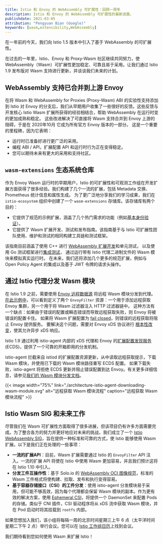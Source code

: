 ```yaml
---
title: Istio 和 Envoy 的 WebAssembly 可扩展性：回顾一周年
description: Istio 和 Envoy 的 WebAssembly 可扩展性的最新进展。
publishdate: 2021-03-05
attribution: "Pengyuan Bian (Google)"
keywords: [wasm,extensibility,WebAssembly]
---
```


在一年前的今天，我们向 Istio 1.5 版本中引入了基于 WebAssembly 的可扩展性。

在过去的一年里，Istio、Envoy 和 Proxy-Wasm 社区继续共同努力，使 WebAssembly（Wasm）可扩展性更加稳定、可靠且易于采用。让我们通过 Istio 1.9 发布版对 Wasm 支持进行更新，并谈谈我们未来的计划。

## WebAssembly 支持已合并到上游 Envoy

在将 Wasm 和 WebAssembly for Proxies (Proxy-Wasm) ABI 的实验性支持添加到 Istio 对 Envoy 的分支后，我们从早期用户收集了一些很好的反馈。这些反馈与开发核心 Istio Wasm 扩展所获得的经验相结合，帮助 WebAssembly 在运行时变的更加成熟和稳定。
这些改进解决了可直接将 Wasm 支持合并到 Envoy 上游的阻碍，于是在 2020年10月 它成为所有官方 Envoy 版本的一部分。
这是一个重要的里程碑，因为它表明：

* 运行时已准备好进行更广泛的采用。
* 编程 ABI / API，扩展配置 API 和运行时行为正在变得稳定。
* 您可以期待未来有更大的采用和支持社区。

## `wasm-extensions` 生态系统仓库

作为 Envoy Wasm 运行时的早期用户，Istio 的可扩展性和可观测工作组在开发扩展方面获得了很多经验。我们构建了几个一流的扩展，包括 Metadata 交换、Prometheus 统计信息和属性生成。
为了更广泛地分享我们的学习成果，我们在 `istio-ecosystem` 组织中创建了一个 `wasm-extensions` 存储库。该存储库有两个目的：

* 它提供了规范的示例扩展，涵盖了几个热门需求的功能（例如[基本身份验证](https://github.com/istio-ecosystem/wasm-extensions/tree/master/extensions/basic_auth)）。
* 它提供了 Wasm 扩展开发、测试和发布指南。该指南基于与 Istio 可扩展性团队使用、维护和测试的相同构建工具链和测试框架。

该指南目前涵盖了使用 C++ 进行 [WebAssembly 扩展开发](https://github.com/istio-ecosystem/wasm-extensions/blob/master/doc/write-a-wasm-extension-with-cpp.md)和单元测试，
以及使用 Go 测试框架进行[集成测试](https://github.com/istio-ecosystem/wasm-extensions/blob/master/doc/write-integration-test.md)，
通过运行带有 Istio 代理二进制文件的 Wasm 模块来模拟真实运行时。
在未来，我们还将添加几个更多的规范扩展，例如与 Open Policy Agent 的集成以及基于 JWT 令牌的请求头操作。

## 通过 Istio 代理分发 Wasm 模块

在 Istio 1.9 之前，需要使用 [Envoy 远程数据源](https://www.envoyproxy.io/docs/envoy/latest/api-v3/config/core/v3/base.proto#config-core-v3-remotedatasource) 将远程 Wasm 模块分发到代理。
[在此示例中](https://gist.github.com/bianpengyuan/8377898190e8052ffa36e88a16911910)，可以看到定义了两个 `EnvoyFilter` 资源：一个用于添加远程获取 Envoy 集群，另一个用于将 Wasm 过滤器注入 HTTP 过滤器链中。
这种方法有一个缺点：如果由于错误的配置或瞬态错误而导致远程获取失败，则 Envoy 将被错误的配置卡住。
如果将 Wasm 扩展配置为 [fail closed](https://www.envoyproxy.io/docs/envoy/latest/api-v3/extensions/wasm/v3/wasm.proto#extensions-wasm-v3-pluginconfig)，则错误的远程获取将阻止 Envoy 提供服务。
要解决这个问题，需要对 Envoy xDS 协议进行 [根本性改变](https://github.com/envoyproxy/envoy/issues/9447)，使其允许异步 xDS 响应。

Istio 1.9 通过利用 istio-agent 内部的 xDS 代理和 Envoy 的[扩展配置发现服务](https://www.envoyproxy.io/docs/envoy/latest/configuration/overview/extension) (ECDS)，提供了一个可靠的开箱即用的分发机制。

istio-agent 拦截来自 istiod 的扩展配置资源更新，从中读取远程获取提示，下载 Wasm 模块，并使用已下载的 Wasm 模块路径重写 ECDS 配置。
如果下载失败，istio-agent 将拒绝 ECDS 更新并阻止错误配置到达 Envoy。有关更多详细信息，请参见[我们的 Wasm 模块分发文档](/docs/tasks/extensibility/wasm-module-distribution/)。

{{< image width="75%"
    link="./architecture-istio-agent-downloading-wasm-module.svg"
    alt="远程获取 Wasm 模块流程"
    caption="远程获取 Wasm 模块流程"
    >}}

## Istio Wasm SIG 和未来工作

尽管我们在 Wasm 可扩展性方面取得了很多进展，但该项目仍有许多方面需要完成。为了整合各方的努力并更好地应对未来的挑战，我们成立了一个 [Istio WebAssembly SIG](https://discuss.istio.io/t/introducing-wasm-sig/9930)，旨在提供一种标准和可靠的方式，使 Istio 能够使用 Wasm 扩展。以下是我们正在处理的一些事项：

* **一流的扩展API**：目前，Wasm 扩展需要通过 Istio 的 `EnvoyFilter` API 注入。一流的扩展 API 将使在 Istio 中使用 Wasm 更加容易，并且我们预计这将在 Istio 1.10 中引入。
* **分发工件互操作性**：基于 Solo.io 的 [WebAssembly OCI 图像规范](https://www.solo.io/blog/announcing-the-webassembly-wasm-oci-image-spec/)，标准的 Wasm 工件格式将使构建、拉取、发布和执行变得容易。
* **基于容器存储接口（CSI）的工件分发**：使用 istio-agent 分发模块易于采用，但可能不够高效，因为每个代理都会保留 Wasm 模块的副本。作为更有效的解决方案，使用 [Ephemeral CSI](https://kubernetes-csi.github.io/docs/ephemeral-local-volumes.html)，将提供一个 DaemonSet 来配置 Pods 的存储。类似于 CNI 插件，CSI 驱动程序将从 xDS 流中获取 Wasm 模块，并在 Pod 启动时将其挂载到 `rootfs` 内部。

如果您想加入我们，该小组将每隔一周的北京时间星期三上午 6 点（太平洋时间星期二下午 2 点）举行会议。您可以在 [Istio 工作组日历](https://github.com/istio/community/blob/master/WORKING-GROUPS.md#working-group-meetings)上找到会议。

我们期待看到您如何使用 Wasm 来扩展 Istio！